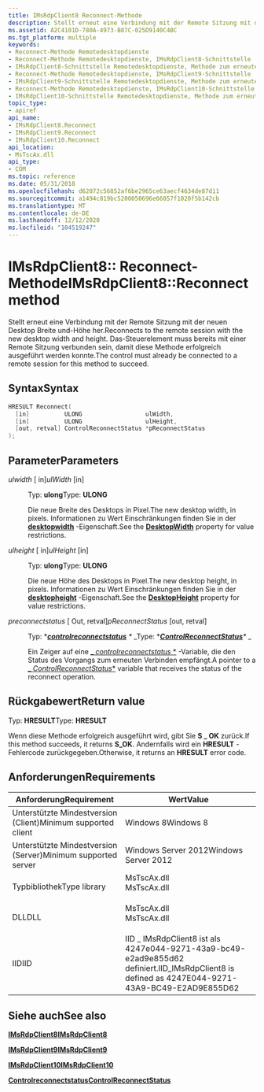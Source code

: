 ```yaml
---
title: IMsRdpClient8 Reconnect-Methode
description: Stellt erneut eine Verbindung mit der Remote Sitzung mit der neuen Desktop Breite und-Höhe her.
ms.assetid: A2C4101D-780A-4973-B87C-025D9140C4BC
ms.tgt_platform: multiple
keywords:
- Reconnect-Methode Remotedesktopdienste
- Reconnect-Methode Remotedesktopdienste, IMsRdpClient8-Schnittstelle
- IMsRdpClient8-Schnittstelle Remotedesktopdienste, Methode zum erneuten Verbinden
- Reconnect-Methode Remotedesktopdienste, IMsRdpClient9-Schnittstelle
- IMsRdpClient9-Schnittstelle Remotedesktopdienste, Methode zum erneuten Verbinden
- Reconnect-Methode Remotedesktopdienste, IMsRdpClient10-Schnittstelle
- IMsRdpClient10-Schnittstelle Remotedesktopdienste, Methode zum erneuten Verbinden
topic_type:
- apiref
api_name:
- IMsRdpClient8.Reconnect
- IMsRdpClient9.Reconnect
- IMsRdpClient10.Reconnect
api_location:
- MsTscAx.dll
api_type:
- COM
ms.topic: reference
ms.date: 05/31/2018
ms.openlocfilehash: d62072c56852af6be2965ce63aecf4634de87d11
ms.sourcegitcommit: a1494c819bc5200050696e66057f1020f5b142cb
ms.translationtype: MT
ms.contentlocale: de-DE
ms.lasthandoff: 12/12/2020
ms.locfileid: "104519247"
---
```

# <a name="imsrdpclient8reconnect-method"></a><span data-ttu-id="8c3c9-110">IMsRdpClient8:: Reconnect-Methode</span><span class="sxs-lookup"><span data-stu-id="8c3c9-110">IMsRdpClient8::Reconnect method</span></span>

<span data-ttu-id="8c3c9-111">Stellt erneut eine Verbindung mit der Remote Sitzung mit der neuen Desktop Breite und-Höhe her.</span><span class="sxs-lookup"><span data-stu-id="8c3c9-111">Reconnects to the remote session with the new desktop width and height.</span></span> <span data-ttu-id="8c3c9-112">Das-Steuerelement muss bereits mit einer Remote Sitzung verbunden sein, damit diese Methode erfolgreich ausgeführt werden konnte.</span><span class="sxs-lookup"><span data-stu-id="8c3c9-112">The control must already be connected to a remote session for this method to succeed.</span></span>

## <a name="syntax"></a><span data-ttu-id="8c3c9-113">Syntax</span><span class="sxs-lookup"><span data-stu-id="8c3c9-113">Syntax</span></span>


```C++
HRESULT Reconnect(
  [in]          ULONG                  ulWidth,
  [in]          ULONG                  ulHeight,
  [out, retval] ControlReconnectStatus *pReconnectStatus
);
```



## <a name="parameters"></a><span data-ttu-id="8c3c9-114">Parameter</span><span class="sxs-lookup"><span data-stu-id="8c3c9-114">Parameters</span></span>

<dl> <dt>

<span data-ttu-id="8c3c9-115">*ulwidth* \[ in\]</span><span class="sxs-lookup"><span data-stu-id="8c3c9-115">*ulWidth* \[in\]</span></span>
</dt> <dd>

<span data-ttu-id="8c3c9-116">Typ: **ulong**</span><span class="sxs-lookup"><span data-stu-id="8c3c9-116">Type: **ULONG**</span></span>

<span data-ttu-id="8c3c9-117">Die neue Breite des Desktops in Pixel.</span><span class="sxs-lookup"><span data-stu-id="8c3c9-117">The new desktop width, in pixels.</span></span> <span data-ttu-id="8c3c9-118">Informationen zu Wert Einschränkungen finden Sie in der [**desktopwidth**](imstscax-desktopwidth.md) -Eigenschaft.</span><span class="sxs-lookup"><span data-stu-id="8c3c9-118">See the [**DesktopWidth**](imstscax-desktopwidth.md) property for value restrictions.</span></span>

</dd> <dt>

<span data-ttu-id="8c3c9-119">*ulheight* \[ in\]</span><span class="sxs-lookup"><span data-stu-id="8c3c9-119">*ulHeight* \[in\]</span></span>
</dt> <dd>

<span data-ttu-id="8c3c9-120">Typ: **ulong**</span><span class="sxs-lookup"><span data-stu-id="8c3c9-120">Type: **ULONG**</span></span>

<span data-ttu-id="8c3c9-121">Die neue Höhe des Desktops in Pixel.</span><span class="sxs-lookup"><span data-stu-id="8c3c9-121">The new desktop height, in pixels.</span></span> <span data-ttu-id="8c3c9-122">Informationen zu Wert Einschränkungen finden Sie in der [**desktopheight**](imstscax-desktopheight.md) -Eigenschaft.</span><span class="sxs-lookup"><span data-stu-id="8c3c9-122">See the [**DesktopHeight**](imstscax-desktopheight.md) property for value restrictions.</span></span>

</dd> <dt>

<span data-ttu-id="8c3c9-123">*preconnectstatus* \[ Out, retval\]</span><span class="sxs-lookup"><span data-stu-id="8c3c9-123">*pReconnectStatus* \[out, retval\]</span></span>
</dt> <dd>

<span data-ttu-id="8c3c9-124">Typ: \**[**controlreconnectstatus**](controlreconnectstatus.md) \** _</span><span class="sxs-lookup"><span data-stu-id="8c3c9-124">Type: \**[**ControlReconnectStatus**](controlreconnectstatus.md)\** _</span></span>

<span data-ttu-id="8c3c9-125">Ein Zeiger auf eine [_ *controlreconnectstatus* \*](controlreconnectstatus.md) -Variable, die den Status des Vorgangs zum erneuten Verbinden empfängt.</span><span class="sxs-lookup"><span data-stu-id="8c3c9-125">A pointer to a [_ *ControlReconnectStatus*\*](controlreconnectstatus.md) variable that receives the status of the reconnect operation.</span></span>

</dd> </dl>

## <a name="return-value"></a><span data-ttu-id="8c3c9-126">Rückgabewert</span><span class="sxs-lookup"><span data-stu-id="8c3c9-126">Return value</span></span>

<span data-ttu-id="8c3c9-127">Typ: **HRESULT**</span><span class="sxs-lookup"><span data-stu-id="8c3c9-127">Type: **HRESULT**</span></span>

<span data-ttu-id="8c3c9-128">Wenn diese Methode erfolgreich ausgeführt wird, gibt Sie **S \_ OK** zurück.</span><span class="sxs-lookup"><span data-stu-id="8c3c9-128">If this method succeeds, it returns **S\_OK**.</span></span> <span data-ttu-id="8c3c9-129">Andernfalls wird ein **HRESULT** -Fehlercode zurückgegeben.</span><span class="sxs-lookup"><span data-stu-id="8c3c9-129">Otherwise, it returns an **HRESULT** error code.</span></span>

## <a name="requirements"></a><span data-ttu-id="8c3c9-130">Anforderungen</span><span class="sxs-lookup"><span data-stu-id="8c3c9-130">Requirements</span></span>



| <span data-ttu-id="8c3c9-131">Anforderung</span><span class="sxs-lookup"><span data-stu-id="8c3c9-131">Requirement</span></span> | <span data-ttu-id="8c3c9-132">Wert</span><span class="sxs-lookup"><span data-stu-id="8c3c9-132">Value</span></span> |
|-------------------------------------|----------------------------------------------------------------------------------------|
| <span data-ttu-id="8c3c9-133">Unterstützte Mindestversion (Client)</span><span class="sxs-lookup"><span data-stu-id="8c3c9-133">Minimum supported client</span></span><br/> | <span data-ttu-id="8c3c9-134">Windows 8</span><span class="sxs-lookup"><span data-stu-id="8c3c9-134">Windows 8</span></span><br/>                                                                   |
| <span data-ttu-id="8c3c9-135">Unterstützte Mindestversion (Server)</span><span class="sxs-lookup"><span data-stu-id="8c3c9-135">Minimum supported server</span></span><br/> | <span data-ttu-id="8c3c9-136">Windows Server 2012</span><span class="sxs-lookup"><span data-stu-id="8c3c9-136">Windows Server 2012</span></span><br/>                                                         |
| <span data-ttu-id="8c3c9-137">Typbibliothek</span><span class="sxs-lookup"><span data-stu-id="8c3c9-137">Type library</span></span><br/>             | <dl> <span data-ttu-id="8c3c9-138"><dt>MsTscAx.dll</dt></span><span class="sxs-lookup"><span data-stu-id="8c3c9-138"><dt>MsTscAx.dll</dt></span></span> </dl> |
| <span data-ttu-id="8c3c9-139">DLL</span><span class="sxs-lookup"><span data-stu-id="8c3c9-139">DLL</span></span><br/>                      | <dl> <span data-ttu-id="8c3c9-140"><dt>MsTscAx.dll</dt></span><span class="sxs-lookup"><span data-stu-id="8c3c9-140"><dt>MsTscAx.dll</dt></span></span> </dl> |
| <span data-ttu-id="8c3c9-141">IID</span><span class="sxs-lookup"><span data-stu-id="8c3c9-141">IID</span></span><br/>                      | <span data-ttu-id="8c3c9-142">IID \_ IMsRdpClient8 ist als 4247e044-9271-43a9-bc49-e2ad9e855d62 definiert.</span><span class="sxs-lookup"><span data-stu-id="8c3c9-142">IID\_IMsRdpClient8 is defined as 4247E044-9271-43A9-BC49-E2AD9E855D62</span></span><br/>       |



## <a name="see-also"></a><span data-ttu-id="8c3c9-143">Siehe auch</span><span class="sxs-lookup"><span data-stu-id="8c3c9-143">See also</span></span>

<dl> <dt>

[<span data-ttu-id="8c3c9-144">**IMsRdpClient8**</span><span class="sxs-lookup"><span data-stu-id="8c3c9-144">**IMsRdpClient8**</span></span>](imsrdpclient8.md)
</dt> <dt>

[<span data-ttu-id="8c3c9-145">**IMsRdpClient9**</span><span class="sxs-lookup"><span data-stu-id="8c3c9-145">**IMsRdpClient9**</span></span>](imsrdpclient9.md)
</dt> <dt>

[<span data-ttu-id="8c3c9-146">**IMsRdpClient10**</span><span class="sxs-lookup"><span data-stu-id="8c3c9-146">**IMsRdpClient10**</span></span>](imsrdpclient10.md)
</dt> <dt>

[<span data-ttu-id="8c3c9-147">**Controlreconnectstatus**</span><span class="sxs-lookup"><span data-stu-id="8c3c9-147">**ControlReconnectStatus**</span></span>](controlreconnectstatus.md)
</dt> </dl>

 

 





